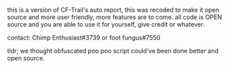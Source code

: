this is a version of CF-Trail's auto report, this was recoded to make it open source and more user friendly, more features are to come.
all code is OPEN source and you are able to use it for yourself, give credit or whatever.

contact: Chimp Enthusiast#3739 or foot fungus#7550

tldr; we thought obfuscated poo poo script could've been done better and open source.
